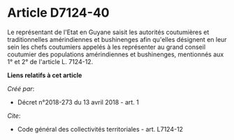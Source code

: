 # Article D7124-40

Le représentant de l'Etat en Guyane saisit les autorités coutumières et traditionnelles amérindiennes et bushinenges afin
qu'elles désignent en leur sein les chefs coutumiers appelés à les représenter au grand conseil coutumier des populations
amérindiennes et bushinenges, mentionnés aux 1° et 2° de l'article L. 7124-12.

**Liens relatifs à cet article**

_Créé par_:

  - Décret n°2018-273 du 13 avril 2018 - art. 1

_Cite_:

  - Code général des collectivités territoriales - art. L7124-12
